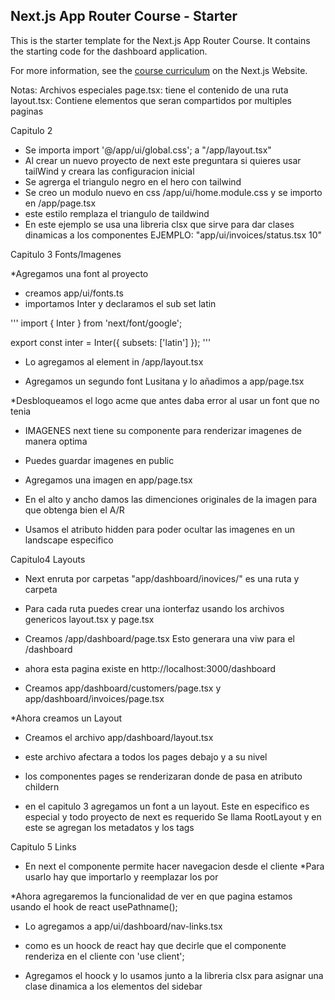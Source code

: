 ## Next.js App Router Course - Starter

This is the starter template for the Next.js App Router Course. It contains the starting code for the dashboard application.

For more information, see the [course curriculum](https://nextjs.org/learn) on the Next.js Website.

Notas:
Archivos especiales
page.tsx: tiene el contenido de una ruta
layout.tsx: Contiene elementos que seran compartidos por multiples paginas



Capitulo 2

* Se importa import '@/app/ui/global.css'; a  "/app/layout.tsx"
* Al crear un nuevo proyecto de next este preguntara si quieres usar tailWind y creara las configuracion inicial
* Se agrerga el triangulo negro en el hero con tailwind 
* Se creo un modulo nuevo en css /app/ui/home.module.css y se importo en /app/page.tsx
* este estilo remplaza el triangulo de taildwind
* En este ejemplo se usa una libreria clsx que sirve para dar clases dinamicas a los componentes EJEMPLO: "app/ui/invoices/status.tsx 10"

Capitulo 3 Fonts/Imagenes

*Agregamos una font al proyecto
* creamos app/ui/fonts.ts 
* importamos Inter y declaramos el sub set latin

'''
import { Inter } from 'next/font/google';
 
export const inter = Inter({ subsets: ['latin'] });
'''

* Lo agregamos al <body> element in /app/layout.tsx

* Agregamos un segundo font Lusitana y lo añadimos a app/page.tsx

*Desbloqueamos el logo acme que antes daba error al usar un font que no tenia

* IMAGENES next tiene su componente para renderizar imagenes de manera optima

* Puedes guardar imagenes en public

* Agregamos una imagen en app/page.tsx

* En el alto y ancho damos las dimenciones originales de la imagen para que obtenga bien el A/R

* Usamos el atributo hidden para poder ocultar las imagenes en un landscape especifico


Capitulo4 Layouts

* Next enruta por carpetas "app/dashboard/inovices/" es una ruta y carpeta

* Para cada ruta puedes crear una ionterfaz usando los archivos genericos layout.tsx y page.tsx

* Creamos /app/dashboard/page.tsx Esto generara una viw para el /dashboard 

* ahora esta pagina existe en http://localhost:3000/dashboard

* Creamos app/dashboard/customers/page.tsx y app/dashboard/invoices/page.tsx

*Ahora creamos un Layout

* Creamos el archivo app/dashboard/layout.tsx

* este archivo afectara a todos los pages debajo y a su nivel
* los componentes pages se renderizaran donde de pasa en atributo childern

* en el capitulo 3 agregamos un font a un layout. Este en especifico es especial y todo proyecto de next es requerido
Se llama RootLayout y en este se agregan los metadatos y los tags

Capitulo 5 Links

* En next el componente <Link />  permite hacer navegacion desde el cliente
*Para usarlo hay que importarlo y reemplazar los <a> por <Links>

*Ahora agregaremos la funcionalidad de ver en que pagina estamos usando el hook de react usePathname();

* Lo agregamos a app/ui/dashboard/nav-links.tsx

* como es un hoock de react hay que decirle que el componente renderiza en el cliente con 'use client';

* Agregamos el hoock y lo usamos junto a la libreria  clsx para asignar una clase dinamica a los elementos del sidebar
